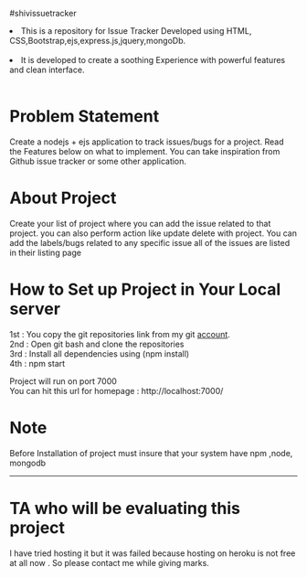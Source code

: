 #shivissuetracker

<li>This is a repository for Issue Tracker Developed using HTML, CSS,Bootstrap,ejs,express.js,jquery,mongoDb.</li>
<br>
<li> It is developed to create a soothing Experience with powerful features and clean interface.</li>
<br>

# Problem Statement

Create a nodejs + ejs  application to track issues/bugs for a project. Read the Features below on what to implement. You can take inspiration from Github issue tracker or some other application.
<br>

# About Project

Create your list of project where you can add the issue related to that project. 
you can also perform action like update delete with project.
You can add the labels/bugs related to any specific issue all of the issues are listed in their listing page


# How to Set up Project in Your Local server
1st : You copy the git repositories link from my git <a href="https://github.com/Shivanik-tech/shivissuetracker">account</a>. <br>
2nd : Open git bash and clone the repositories <br>
3rd : Install all dependencies using (npm install)  <br>
4th : npm start <br>

Project will run on port 7000 <br>
You can hit this url for homepage : http://localhost:7000/ <br>





# Note
Before Installation of project must insure that your system have npm ,node, mongodb

--------------------------------------------------------------------------------------------------------------------------------------------------------
# TA who will be evaluating this project
I  have tried hosting it but it was failed because hosting on heroku is not  free at all now .
So please contact me while giving marks.